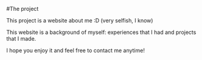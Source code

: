 #The project

This project is a website about me :D (very selfish, I know)

This website is a background of myself: experiences that I had and projects that I made.

I hope you enjoy it and feel free to contact me anytime!
